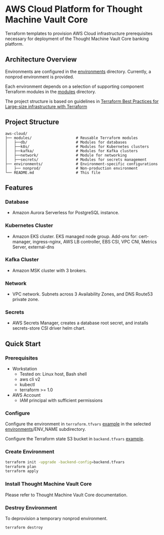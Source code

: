 # AWS Cloud Platform for Thought Machine Vault Core

Terraform templates to provision AWS Cloud infrastructure prerequisites necessary for deployment of the Thought Machine Vault Core banking platform.

## Architecture Overview

Environments are configured in the [environments](./environments) directory. Currently, a nonprod environment is provided.

Each environment depends on a selection of supporting component Terraform modules in the [modules](./modules) directory.

The project structure is based on guidelines in [Terraform Best Practices for Large-size infrastructure with Terraform](https://www.terraform-best-practices.com/examples/terraform/large-size-infrastructure-with-terraform)

## Project Structure

```
aws-cloud/
├── modules/                    # Reusable Terraform modules
│   ├──db/                      # Modules for databases
│   ├──k8s/                     # Modules for Kubernetes clusters
│   ├──kafka/                   # Modules for Kafka clusters
│   ├──network/                 # Module for networking
│   ├──secrets/                 # Modules for secrets management
├── environments/               # Environment-specific configurations
│   ├── nonprod/                # Non-production environment
└── README.md                   # This file
```

## Features

### Database
* Amazon Aurora Serverless for PostgreSQL instance.

### Kubernetes Cluster
* Amazon EKS cluster. EKS managed node group. Add-ons for: cert-manager, ingress-nginx, AWS LB controller, EBS CSI, VPC CNI, Metrics Server, external-dns

### Kafka Cluster
* Amazon MSK cluster with 3 brokers.

### Network
* VPC network. Subnets across 3 Availability Zones, and DNS Route53 private zone.

### Secrets
* AWS Secrets Manager, creates a database root secret, and installs secrets-store CSI driver helm chart.

## Quick Start

### Prerequisites

* Workstation
  * Tested on: Linux host, Bash shell
  * aws cli v2
  * kubectl
  * terraform >= 1.0
* AWS Account
  * IAM principal with sufficient permissions

### Configure

Configure the environment in `terraform.tfvars` [example](./environments/nonprod/terraform.tfvars.example) in the selected [environments](./environments)/ENV_NAME subdirectory.

Configure the Terraform state S3 bucket in `backend.tfvars` [example](./environments/nonprod/backend.tfvars.example).

### Create Environment

```sh
terraform init -upgrade -backend-config=backend.tfvars
terraform plan
terraform apply
```

### Install Thought Machine Vault Core

Please refer to Thought Machine Vault Core documentation.

### Destroy Environment

To deprovision a temporary nonprod environment.

```sh
terraform destroy
```
